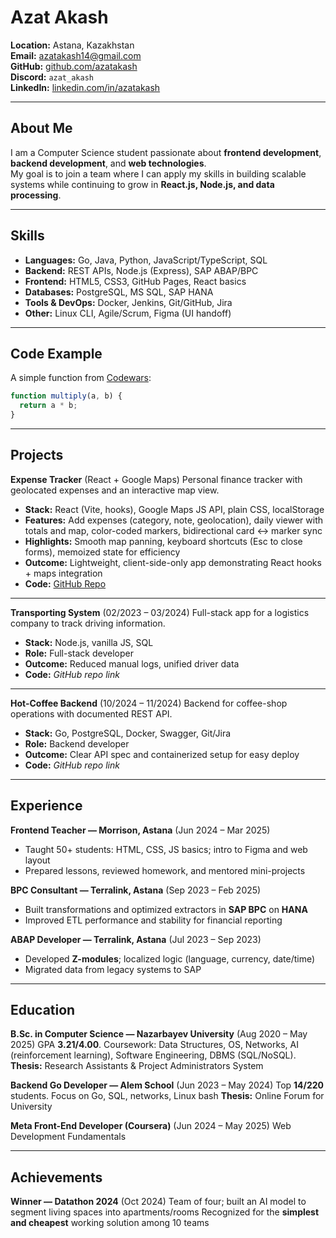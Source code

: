# Azat Akash

**Location:** Astana, Kazakhstan  
**Email:** azatakash14@gmail.com  
**GitHub:** [github.com/azatakash](https://github.com/azatakash)  
**Discord:** `azat_akash`  
**LinkedIn:** [linkedin.com/in/azatakash](https://linkedin.com/in/azatakash)

---

## About Me

I am a Computer Science student passionate about **frontend development**, **backend development**, and **web technologies**.  
My goal is to join a team where I can apply my skills in building scalable systems while continuing to grow in **React.js, Node.js, and data processing**.

---

## Skills

- **Languages:** Go, Java, Python, JavaScript/TypeScript, SQL
- **Backend:** REST APIs, Node.js (Express), SAP ABAP/BPC
- **Frontend:** HTML5, CSS3, GitHub Pages, React basics
- **Databases:** PostgreSQL, MS SQL, SAP HANA
- **Tools & DevOps:** Docker, Jenkins, Git/GitHub, Jira
- **Other:** Linux CLI, Agile/Scrum, Figma (UI handoff)

---

## Code Example

A simple function from [Codewars](https://www.codewars.com/kata/50654ddff44f800200000004/train/javascript):

```javascript
function multiply(a, b) {
  return a * b;
}
```

---

## Projects

**Expense Tracker** (React + Google Maps)
Personal finance tracker with geolocated expenses and an interactive map view.

- **Stack:** React (Vite, hooks), Google Maps JS API, plain CSS, localStorage
- **Features:** Add expenses (category, note, geolocation), daily viewer with totals and map, color-coded markers, bidirectional card ↔ marker sync
- **Highlights:** Smooth map panning, keyboard shortcuts (Esc to close forms), memoized state for efficiency
- **Outcome:** Lightweight, client-side-only app demonstrating React hooks + maps integration
- **Code:** [GitHub Repo](https://github.com/azatAkash/expense-tracker)

---

**Transporting System** (02/2023 – 03/2024)
Full-stack app for a logistics company to track driving information.

- **Stack:** Node.js, vanilla JS, SQL
- **Role:** Full-stack developer
- **Outcome:** Reduced manual logs, unified driver data
- **Code:** _GitHub repo link_

---

**Hot-Coffee Backend** (10/2024 – 11/2024)
Backend for coffee-shop operations with documented REST API.

- **Stack:** Go, PostgreSQL, Docker, Swagger, Git/Jira
- **Role:** Backend developer
- **Outcome:** Clear API spec and containerized setup for easy deploy
- **Code:** _GitHub repo link_

---

## Experience

**Frontend Teacher — Morrison, Astana** (Jun 2024 – Mar 2025)

- Taught 50+ students: HTML, CSS, JS basics; intro to Figma and web layout
- Prepared lessons, reviewed homework, and mentored mini-projects

**BPC Consultant — Terralink, Astana** (Sep 2023 – Feb 2025)

- Built transformations and optimized extractors in **SAP BPC** on **HANA**
- Improved ETL performance and stability for financial reporting

**ABAP Developer — Terralink, Astana** (Jul 2023 – Sep 2023)

- Developed **Z-modules**; localized logic (language, currency, date/time)
- Migrated data from legacy systems to SAP

---

## Education

**B.Sc. in Computer Science — Nazarbayev University** (Aug 2020 – May 2025)
GPA **3.21/4.00**. Coursework: Data Structures, OS, Networks, AI (reinforcement learning), Software Engineering, DBMS (SQL/NoSQL).
**Thesis:** Research Assistants & Project Administrators System

**Backend Go Developer — Alem School** (Jun 2023 – May 2024)
Top **14/220** students. Focus on Go, SQL, networks, Linux bash
**Thesis:** Online Forum for University

**Meta Front-End Developer (Coursera)** (Jun 2024 – May 2025)
Web Development Fundamentals

---

## Achievements

**Winner — Datathon 2024** (Oct 2024)
Team of four; built an AI model to segment living spaces into apartments/rooms
Recognized for the **simplest and cheapest** working solution among 10 teams
